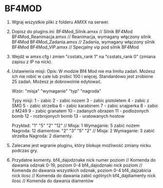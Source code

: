# BF4MOD
1. Wgraj wszystkie pliki z folderu AMXX na serwer.

2. Dopisz do plugins.ini:
BF4Mod_Silnik.amxx // Silnik BF4Mod
BF4Mod_Reanimacja.amxx // Reanimacja, wymagany włączony silnik BF4Mod
BF4Mod_Zadania.amxx // Zadania, wymagany włączony silnik BF4Mod
BF4Mod_VIP.amxx // Specjalny vip pod silnik BF4Mod

3. Wejdź w amxx.cfg i zmien "csstats_rank 1" na "csstats_rank 0" (zmiana zapisu z IP na nick).

4. Ustawienia misji:
	Opis:
	W modzie Bf4 Mod nie ma limitu zadań. Możesz ich nie robić w cale lub zrobić 100 i więcej.
	Standardowo jest zrobione 25 zadań. Możesz je dobrowolnie edytować.
	
	Wzór:
	"misja" "wymaganie" "typ" "nagroda"

	Typy misji:
	1 - zabic
	2 - zabic nozem
	3 - zabic pistoletem
	4 - zabic z SMG
	5 - zabic strzelba
	6 - zabic karabinem
	7 - zabic snajperka
	8 - zabic z M249
	9 - zabic granatem
	10 - zadanych obrazen
	11 - podlozonych bomb
	12 - rozbrojonych bomb
	13 - uratowanych hostow

	Przykład:
	"1" "5" "2" "12" // Misja: 1 Wymaganie: 5 zabić nożem Nagroda: 12 diamentow.
	"2" "3" "5" "2" // Misja: 2 Wymaganie: 3 zabić strzelba Nagroda: 2 diamenty.

5. Zalecane jest wgranie pluginu, który blokuje możliwość zmiany nicku podczas gry.

6. Przydatne komenty.
	bf4_dajodznake nick numer poziom	// Komenda do dawania odznak 0-19, poziom 0-4
	bf4_dajodznaki nick poziom			// Komenda do dawania wszystkich odznak, poziom 0-4
	bf4_dajzabicia nick ilosc 			// Komenda do dawania zabić ogólnych
	bf4_dajdiamenty nick ilosc 			// Komenda do dawania diamentów
